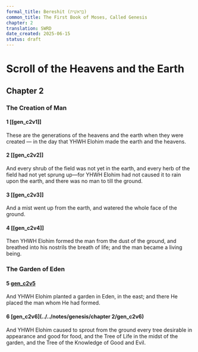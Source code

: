 ```yaml
---
formal_title: Bereshit (בְּרֵאשִׁית)
common_title: The First Book of Moses, Called Genesis
chapter: 2
translation: SWRD
date_created: 2025-06-15
status: draft
---
```

# Scroll of the Heavens and the Earth
## Chapter 2 
### The Creation of Man
#### 1  [[gen_c2v1]]
These are the generations of the heavens and the earth when they were created — in the day that YHWH Elohim made the earth and the heavens.
#### 2  [[gen_c2v2]]
And every shrub of the field was not yet in the earth, and every herb of the field had not yet sprung up—for YHWH Elohim had not caused it to rain upon the earth, and there was no man to till the ground.
#### 3  [[gen_c2v3]]
And a mist went up from the earth, and watered the whole face of the ground.
#### 4  [[gen_c2v4]]
Then YHWH Elohim formed the man from the dust of the ground, and breathed into his nostrils the breath of life; and the man became a living being.
### The Garden of Eden
#### 5  [gen_c2v5](gen_c2v5.md)
And YHWH Elohim planted a garden in Eden, in the east; and there He placed the man whom He had formed.
#### 6  [gen_c2v6](../../notes/genesis/chapter 2/gen_c2v6)
And YHWH Elohim caused to sprout from the ground every tree desirable in appearance and good for food, and the Tree of Life in the midst of the garden, and the Tree of the Knowledge of Good and Evil.